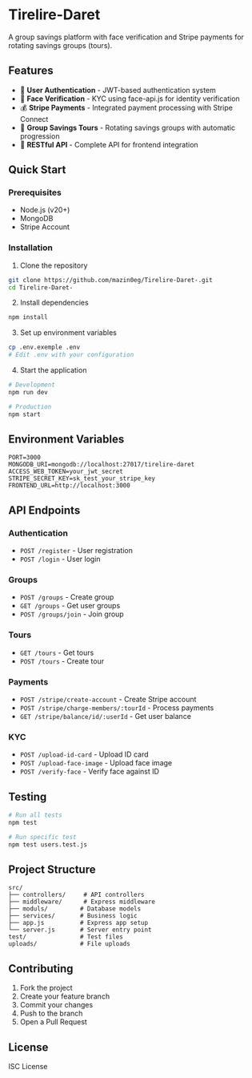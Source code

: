 # Tirelire-Daret

A group savings platform with face verification and Stripe payments for rotating savings groups (tours).

## Features

- 🔐 **User Authentication** - JWT-based authentication system
- 👤 **Face Verification** - KYC using face-api.js for identity verification
- 💰 **Stripe Payments** - Integrated payment processing with Stripe Connect
- 🏦 **Group Savings Tours** - Rotating savings groups with automatic progression
- 📱 **RESTful API** - Complete API for frontend integration

## Quick Start

### Prerequisites
- Node.js (v20+)
- MongoDB
- Stripe Account

### Installation

1. Clone the repository
```bash
git clone https://github.com/mazin0eg/Tirelire-Daret-.git
cd Tirelire-Daret-
```

2. Install dependencies
```bash
npm install
```

3. Set up environment variables
```bash
cp .env.exemple .env
# Edit .env with your configuration
```

4. Start the application
```bash
# Development
npm run dev

# Production
npm start
```

## Environment Variables

```env
PORT=3000
MONGODB_URI=mongodb://localhost:27017/tirelire-daret
ACCESS_WEB_TOKEN=your_jwt_secret
STRIPE_SECRET_KEY=sk_test_your_stripe_key
FRONTEND_URL=http://localhost:3000
```

## API Endpoints

### Authentication
- `POST /register` - User registration
- `POST /login` - User login

### Groups
- `POST /groups` - Create group
- `GET /groups` - Get user groups
- `POST /groups/join` - Join group

### Tours
- `GET /tours` - Get tours
- `POST /tours` - Create tour

### Payments
- `POST /stripe/create-account` - Create Stripe account
- `POST /stripe/charge-members/:tourId` - Process payments
- `GET /stripe/balance/id/:userId` - Get user balance

### KYC
- `POST /upload-id-card` - Upload ID card
- `POST /upload-face-image` - Upload face image
- `POST /verify-face` - Verify face against ID

## Testing

```bash
# Run all tests
npm test

# Run specific test
npm test users.test.js
```

## Project Structure

```
src/
├── controllers/     # API controllers
├── middleware/      # Express middleware
├── moduls/         # Database models
├── services/       # Business logic
├── app.js          # Express app setup
└── server.js       # Server entry point
test/               # Test files
uploads/            # File uploads
```

## Contributing

1. Fork the project
2. Create your feature branch
3. Commit your changes
4. Push to the branch
5. Open a Pull Request

## License

ISC License